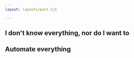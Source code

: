 ```yaml
---
layout: layouts/post.njk

---
```


## I don't know everything, nor do I want to

## Automate everything

